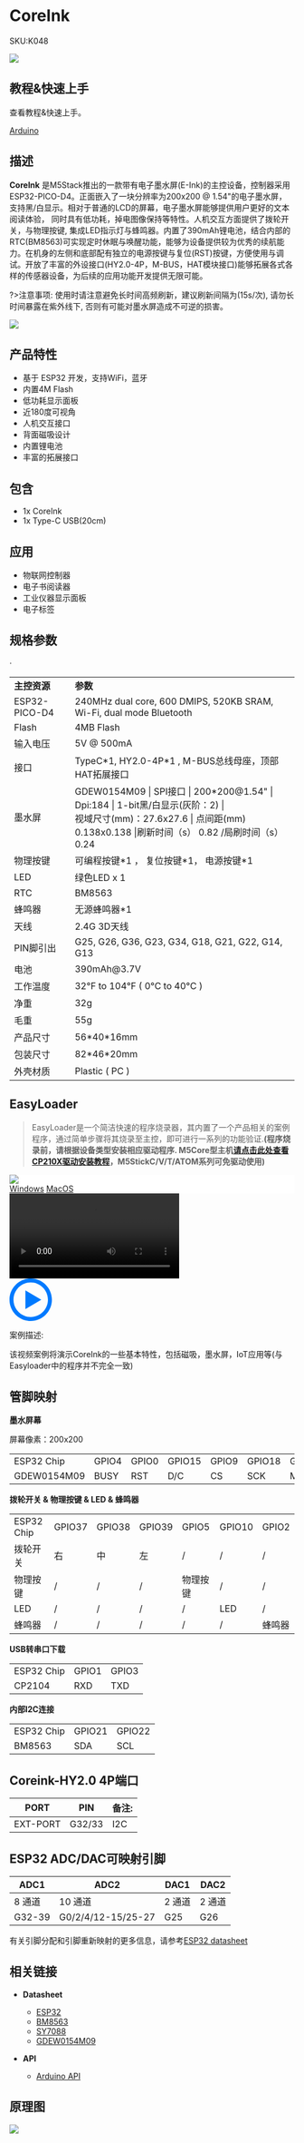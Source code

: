 # CoreInk

<el-tag effect="plain">SKU:K048</el-tag>

<div class="product_pic"><img class="pic" src="assets/img/product_pics/core/coreink/coreink_01.webp"></div>

## 教程&快速上手

查看教程&快速上手。

<a href="/#/zh_CN/quick_start/coreink/quick_start_arduino"><el-tag effect="plain">Arduino</el-tag></a>

## 描述

**CoreInk** 是M5Stack推出的一款带有电子墨水屏(E-Ink)的主控设备，控制器采用ESP32-PICO-D4。正面嵌入了一块分辨率为200x200 @ 1.54"的电子墨水屏，支持黑/白显示。相对于普通的LCD的屏幕，电子墨水屏能够提供用户更好的文本阅读体验， 同时具有低功耗，掉电图像保持等特性。人机交互方面提供了拨轮开关，与物理按键, 集成LED指示灯与蜂鸣器。内置了390mAh锂电池，结合内部的RTC(BM8563)可实现定时休眠与唤醒功能，能够为设备提供较为优秀的续航能力。在机身的左侧和底部配有独立的电源按键与复位(RST)按键，方便使用与调试。开放了丰富的外设接口(HY2.0-4P，M-BUS，HAT模块接口)能够拓展各式各样的传感器设备，为后续的应用功能开发提供无限可能。

?>注意事项: 使用时请注意避免长时间高频刷新，建议刷新间隔为(15s/次), 请勿长时间暴露在紫外线下, 否则有可能对墨水屏造成不可逆的损害。

<img class="pic" src="assets/img/product_pics/core/coreink/coreink_02.webp">

## 产品特性

- 基于 ESP32 开发，支持WiFi，蓝牙
- 内置4M Flash
- 低功耗显示面板
- 近180度可视角
- 人机交互接口
- 背面磁吸设计
- 内置锂电池
- 丰富的拓展接口

## 包含

-  1x CoreInk
-  1x Type-C USB(20cm)

## 应用

- 物联网控制器
- 电子书阅读器
- 工业仪器显示面板
- 电子标签

## 规格参数

<table>
   <tr style="font-weight:bold">
      <td>主控资源</td>
      <td>参数</td>
   </tr>
   <tr>
      <td>ESP32-PICO-D4</td>
      <td>240MHz dual core, 600 DMIPS, 520KB SRAM, Wi-Fi, dual mode Bluetooth</td>
   </tr>
   <tr>
      <td>Flash</td>
      <td>4MB Flash</td>
   </tr>
   <tr>
      <td>输入电压</td>
      <td>5V @ 500mA</td>
   </tr>
   <tr>
      <td>接口</td>
      <td>TypeC*1, HY2.0-4P*1 , M-BUS总线母座，顶部HAT拓展接口</td>
   </tr>
   <tr>
      <td>墨水屏</td>
      <td>GDEW0154M09 | SPI接口 | 200*200@1.54" | Dpi:184 | 1-bit黑/白显示(灰阶：2) |<br>
         视域尺寸(mm)：27.6x27.6 | 点间距(mm)	0.138x0.138 |刷新时间（s）	0.82 /局刷时间（s）	0.24
      </td>
   </tr>
   <tr>
      <td>物理按键</td>
      <td>可编程按键*1 ， 复位按键*1， 电源按键*1</td>
   </tr>
   <tr>
      <td>LED</td>
      <td>绿色LED x 1</td>
   </tr>
   <tr>
      <td>RTC</td>
      <td>BM8563</td>
   </tr>
   <tr>
      <td>蜂鸣器</td>
      <td>无源蜂鸣器*1</td>
   </tr>   
   <tr>
      <td>天线</td>
      <td>2.4G 3D天线</td>
   </tr>
   <tr>
      <td>PIN脚引出</td>
      <td>G25, G26, G36, G23, G34, G18, G21, G22, G14, G13</td>
   </tr>
   <tr>
      <td>电池</td>
      <td>390mAh@3.7V</td>
   </tr>
   <tr>
      <td>工作温度</td>
      <td>32°F to 104°F ( 0°C to 40°C )</td>
   </tr>
   <tr>
      <td>净重</td>
      <td>32g</td>
   </tr>
   <tr>
      <td>毛重</td>
      <td>55g</td>
   </tr>
   <tr>
      <td>产品尺寸</td>
      <td>56*40*16mm</td>
   </tr>
   <tr>
      <td>包装尺寸</td>
      <td>82*46*20mm</td>
   </tr>
   <tr>
      <td>外壳材质</td>
      <td>Plastic ( PC )</td>·
   </tr>
</table>

## EasyLoader

>EasyLoader是一个简洁快速的程序烧录器，其内置了一个产品相关的案例程序，通过简单步骤将其烧录至主控，即可进行一系列的功能验证.**(程序烧录前，请根据设备类型安装相应驱动程序. M5Core型主机[请点击此处查看CP210X驱动安装教程](zh_CN/arduino/arduino_development?id=安装串口驱动)，M5StickC/V/T/ATOM系列可免驱动使用)**

<div class="easyloader-box">
    <div style="background-color:white;">
        <div><img src="https://m5stack.oss-cn-shenzhen.aliyuncs.com/image/easyloader_intro.webp"></div>
        <div class="easyloader-btn">
            <a href="https://m5stack.oss-cn-shenzhen.aliyuncs.com/EasyLoader/Windows/CORE/EasyLoader_CoreInk_FactoryTest.exe">Windows</a>
            <a href="https://m5stack.oss-cn-shenzhen.aliyuncs.com/EasyLoader/MacOS/CORE/EasyLoader_CoreInk_Factory.dmg">MacOS</a>
        </div>
    </div>
    <div>
        <video id="example_video" controls>
            <source src="https://m5stack.oss-cn-shenzhen.aliyuncs.com/video/Product_example_video/Core/CoreInk.mp4" type="video/mp4">
        </video>
        <div class="easyloader-mask">
        <a>
            <svg id="play-btn" t="1583228776634" class="icon" viewBox="0 0 1024 1024" version="1.1" xmlns="http://www.w3.org/2000/svg" p-id="4152" width="75" height="75"><path d="M512 0C229.216 0 0 229.216 0 512s229.216 512 512 512 512-229.216 512-512S794.784 0 512 0z m0 928C282.24 928 96 741.76 96 512S282.24 96 512 96s416 186.24 416 416-186.24 416-416 416zM384 288l384 224-384 224z" p-id="4153" fill="#007aff"></path></svg></a>
            <p>案例描述:</p>
            <p>该视频案例将演示CoreInk的一些基本特性，包括磁吸，墨水屏，IoT应用等(与Easyloader中的程序并不完全一致)</p>
        </div>
    </div>
</div>

## 管脚映射

**墨水屏幕**

屏幕像素：200x200

<table>
 <tr><td>ESP32 Chip</td><td>GPIO4</td><td>GPIO0</td><td>GPIO15</td><td>GPIO9</td><td>GPIO18</td><td>GPIO23</td></tr>
 <tr><td>GDEW0154M09</td><td>BUSY</td><td>RST</td><td>D/C</td><td>CS</td><td>SCK</td><td>MOSI</td></tr>
</table>

**拨轮开关 & 物理按键 & LED & 蜂鸣器**

<table>
 <tr><td>ESP32 Chip</td><td>GPIO37</td><td>GPIO38</td><td>GPIO39</td><td>GPIO5</td><td>GPIO10</td><td>GPIO2</td></tr>
 <tr><td>拨轮开关</td><td>右</td><td>中</td><td>左</td><td>/</td><td>/</td><td>/</td></tr>
 <tr><td>物理按键</td><td>/</td><td>/</td><td>/</td><td>物理按键</td><td>/</td><td>/</td></tr>
 <tr><td>LED</td><td>/</td><td>/</td><td>/</td><td>/</td><td>LED</td><td>/</td></tr>
 <tr><td>蜂鸣器</td><td>/</td><td>/</td><td>/</td><td>/</td><td>/</td><td>蜂鸣器</td></tr>
</table>

**USB转串口下载**

<table>
 <tr><td>ESP32 Chip</td><td>GPIO1</td><td>GPIO3</td></tr>
 <tr><td>CP2104</td><td>RXD</td><td>TXD</td></tr>
</table>


**内部I2C连接**

<table>
 <tr><td>ESP32 Chip</td><td>GPIO21</td><td>GPIO22</td></tr>
 <tr><td>BM8563</td><td>SDA</td><td>SCL</td></tr>
</table>

## Coreink-HY2.0 4P端口

<table>
      <thead>
         <th>PORT</th>
         <th>PIN</th>
         <th>备注:</th>
      </thead>
      <tbody>
      <tr>
         <td>EXT-PORT</td>
         <td>G32/33</td>
         <td>I2C</td>
      </tr>
    </tbody>
</table>

## ESP32 ADC/DAC可映射引脚

<table>
      <thead>
         <th>ADC1</th>
         <th>ADC2</th>
         <th>DAC1</th>
         <th>DAC2</th>
      </thead>
      <tbody>
      <tr>
         <td>8 通道</td>
         <td>10 通道</td>
         <td>2 通道</td>
         <td>2 通道</td>  
      </tr>
      <tr>
         <td>G32-39</td>
         <td>G0/2/4/12-15/25-27</td>
         <td>G25</td>
         <td>G26</td>
      </tr>
    </tbody>
</table>

有关引脚分配和引脚重新映射的更多信息，请参考[ESP32 datasheet](https://m5stack.oss-cn-shenzhen.aliyuncs.com/resource/docs/datasheet/core/esp32_datasheet_cn.pdf)


## 相关链接

- **Datasheet** 
   - [ESP32](https://m5stack.oss-cn-shenzhen.aliyuncs.com/resource/docs/datasheet/core/esp32_datasheet_cn.pdf)
   - [BM8563](https://m5stack.oss-cn-shenzhen.aliyuncs.com/resource/docs/datasheet/core/BM8563_V1.1_cn.pdf)
   - [SY7088](https://m5stack.oss-cn-shenzhen.aliyuncs.com/resource/docs/datasheet/core/SY7088-Silergy.pdf)
   - [GDEW0154M09](https://m5stack.oss-cn-shenzhen.aliyuncs.com/resource/docs/datasheet/core/CoreInk-K048-GDEW0154M09%20V2.0%20Specification.pdf)

- **API** 

   - [Arduino API](zh_CN/arduino/arduino_home_page)


## 原理图

<img src="assets/img/product_pics/core/coreink/coreink_sch1.webp">


<script>

   var purchase_link = 'https://m5stack.com/products/m5stack-esp32-core-ink-development-kit1-54-elnk-display';

   var quickstart_link = '#/zh_CN/quick_start/coreink/quick_start_arduino';

   anchor_search(purchase_link,quickstart_link);
   scrollFunc();

</script>